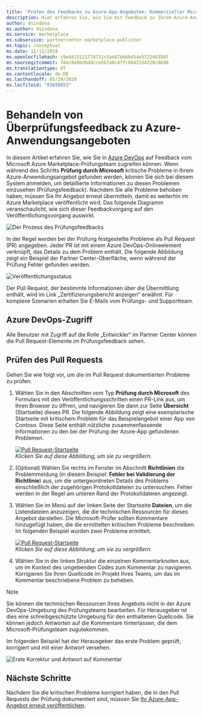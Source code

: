 ```yaml
---
title: 'Prüfen des Feedbacks zu Azure-App-Angeboten: Kommerzieller Microsoft-Marketplace'
description: Hier erfahren Sie, wie Sie mit Feedback zu Ihrem Azure-Anwendungsangebot vom Microsoft Azure Marketplace-Prüfungsteam umgehen. Auf das Feedback können Sie in Azure DevOps mit Ihren Partner Center-Anmeldeinformationen zugreifen.
author: dsindona
ms.author: dsindona
ms.service: marketplace
ms.subservice: partnercenter-marketplace-publisher
ms.topic: conceptual
ms.date: 11/11/2019
ms.openlocfilehash: c9e441512177d731c5ad47b66b454e5722483507
ms.sourcegitcommit: fdec8e8bdbddcce5b7a0c4ffc6842154220c8b90
ms.translationtype: HT
ms.contentlocale: de-DE
ms.lasthandoff: 05/19/2020
ms.locfileid: "83659853"
---
```

# <a name="handling-review-feedback-for-azure-application-offers"></a>Behandeln von Überprüfungsfeedback zu Azure-Anwendungsangeboten

In diesem Artikel erfahren Sie, wie Sie in [Azure DevOps](https://azure.microsoft.com/services/devops/) auf Feedback vom Microsoft Azure Marketplace-Prüfungsteam zugreifen können. Wenn während des Schritts **Prüfung durch Microsoft** kritische Probleme in Ihrem Azure-Anwendungsangebot gefunden werden, können Sie sich bei diesem System anmelden, um detaillierte Informationen zu diesen Problemen einzusehen (Prüfungsfeedback). Nachdem Sie alle Probleme behoben haben, müssen Sie Ihr Angebot erneut übermitteln, damit es weiterhin im Azure Marketplace veröffentlicht wird. Das folgende Diagramm veranschaulicht, wie sich dieser Feedbackvorgang auf den Veröffentlichungsvorgang auswirkt.

![Der Prozess des Prüfungsfeedbacks](./media/review-feedback-process.png)

In der Regel werden bei der Prüfung festgestellte Probleme als Pull Request (PR) angegeben. Jeder PR ist mit einem Azure DevOps-Onlineelement verknüpft, das Details zu dem Problem enthält. Die folgende Abbildung zeigt ein Beispiel der Partner Center-Oberfläche, wenn während der Prüfung Fehler gefunden werden. 

![Veröffentlichungsstatus](./media/publishing-status.png)

Der Pull Request, der bestimmte Informationen über die Übermittlung enthält, wird im Link „Zertifizierungsbericht anzeigen“ erwähnt. Für komplexe Szenarien erhalten Sie E-Mails vom Prüfungs- und Supportteam.

## <a name="azure-devops-access"></a>Azure DevOps-Zugriff

Alle Benutzer mit Zugriff auf die Rolle „Entwickler“ im Partner Center können die Pull Request-Elemente im Prüfungsfeedback sehen.

## <a name="reviewing-the-pull-request"></a>Prüfen des Pull Requests

Gehen Sie wie folgt vor, um die im Pull Request dokumentierten Probleme zu prüfen.

1. Wählen Sie in den Abschnitten vom Typ **Prüfung durch Microsoft** des Formulars mit den Veröffentlichungsschritten einen PR-Link aus, um Ihren Browser zu öffnen, und navigieren Sie dann zur Seite **Übersicht** (Startseite) dieses PR. Die folgende Abbildung zeigt eine exemplarische Startseite mit kritischem Problem für das Beispielangebot einer App von Contoso. Diese Seite enthält nützliche zusammenfassende Informationen zu den bei der Prüfung der Azure-App gefundenen Problemen.

    [![Pull Request-Startseite](./media/pr-home-page-thumb.png)](./media/pr-home-page.png)
    <br/> *Klicken Sie auf diese Abbildung, um sie zu vergrößern.*

1. (Optional) Wählen Sie rechts im Fenster im Abschnitt **Richtlinien** die Problemmeldung (in diesem Beispiel: **Fehler bei Validierung der Richtlinie**) aus, um die untergeordneten Details des Problems einschließlich der zugehörigen Protokolldateien zu untersuchen. Fehler werden in der Regel am unteren Rand der Protokolldateien angezeigt.

1. Wählen Sie im Menü auf der linken Seite der Startseite **Dateien**, um die Listendateien anzuzeigen, die die technischen Ressourcen für dieses Angebot darstellen. Die Microsoft-Prüfer sollten Kommentare hinzugefügt haben, die die ermittelten kritischen Probleme beschreiben. Im folgenden Beispiel wurden zwei Probleme ermittelt.

    [![Pull Request-Startseite](./media/pr-files-page-thumb.png)](./media/pr-files-page.png)
    <br/> *Klicken Sie auf diese Abbildung, um sie zu vergrößern.*

1. Wählen Sie in der linken Struktur die einzelnen Kommentarknoten aus, um im Kontext des umgebenden Codes zum Kommentar zu navigieren. Korrigieren Sie Ihren Quellcode im Projekt Ihres Teams, um das im Kommentar beschriebene Problem zu beheben.

>[!Note]
>Sie können die technischen Ressourcen Ihres Angebots nicht in der Azure DevOps-Umgebung des Prüfungsteams bearbeiten. Für Herausgeber ist dies eine schreibgeschützte Umgebung für den enthaltenen Quellcode. Sie können jedoch Antworten auf die Kommentare hinterlassen, die dem Microsoft-Prüfungsteam zugutekommen.

   Im folgenden Beispiel hat der Herausgeber das erste Problem geprüft, korrigiert und mit einer Antwort versehen.

   ![Erste Korrektur und Antwort auf Kommentar](./media/first-comment-reply.png)

## <a name="next-steps"></a>Nächste Schritte

Nachdem Sie die kritischen Probleme korrigiert haben, die in den Pull Requests der Prüfung dokumentiert sind, müssen Sie [Ihr Azure-App-Angebot erneut veröffentlichen](./create-new-azure-apps-offer.md#publish).
